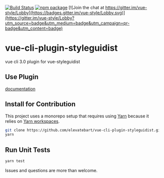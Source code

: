 [![Build Status](https://travis-ci.org/vue-styleguidist/vue-cli-plugin-styleguidist.svg?branch=master)](https://travis-ci.org/vue-styleguidist/vue-cli-plugin-styleguidist) 
[![npm package](https://img.shields.io/npm/v/vue-cli-plugin-styleguidist.svg)](https://www.npmjs.com/package/vue-cli-plugin-styleguidist)
[![Join the chat at https://gitter.im/vue-style/Lobby](https://badges.gitter.im/vue-style/Lobby.svg)](https://gitter.im/vue-style/Lobby?utm_source=badge&utm_medium=badge&utm_campaign=pr-badge&utm_content=badge)

# vue-cli-plugin-styleguidist

vue cli 3.0 plugin for vue-styleguidist

## Use Plugin

[documentation](https://github.com/elevatebart/vue-cli-plugin-styleguidist/tree/master/packages/core#readme)

## Install for Contribution

This project uses a monorepo setup that requires using [Yarn](https://yarnpkg.com) because it relies on [Yarn workspaces](https://yarnpkg.com/blog/2017/08/02/introducing-workspaces/).

```bash
git clone https://github.com/elevatebart/vue-cli-plugin-styleguidist.git
yarn
```

## Run Unit Tests

```bash
yarn test
```

Issues and questions are more than welcome.
